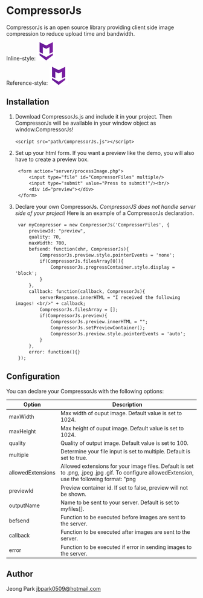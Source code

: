 # CompressorJs
CompressorJs is an open source library providing client side image compression to reduce upload time and bandwidth.

Inline-style: 
![alt text](https://github.com/adam-p/markdown-here/raw/master/src/common/images/icon48.png "Logo Title Text 1")

Reference-style: 
![alt text][logo]

[logo]: https://github.com/adam-p/markdown-here/raw/master/src/common/images/icon48.png "Logo Title Text 2"


## Installation

1. Download CompressorJs.js and include it in your project. Then CompressorJs will be available in your window object as window.CompressorJs!

	`<script src="path/CompressorJs.js"></script>`

2. Set up your html form. If you want a preview like the demo, you will also have to create a preview box.

		<form action="server/processImage.php">
			<input type="file" id="CompressorFiles" multiple/>
			<input type="submit" value="Press to submit!"/><br/>
			<div id="preview"></div>
		</form>
		
3. Declare your own CompressorJs. *CompressorJS does not handle server side of your project!* Here is an example of a CompressorJs declaration.

		var myCompressor = new CompressorJs('CompressorFiles', {
			previewId: "preview",			
			quality: 70,					
			maxWidth: 700,					
			befsend: function(xhr, CompressorJs){
				CompressorJs.preview.style.pointerEvents = 'none';
				if(CompressorJs.filesArray[0]){
					CompressorJs.progressContainer.style.display = 'block';
				}
			},
			callback: function(callback, CompressorJs){
				serverResponse.innerHTML = "I received the following images! <br/>" + callback;
				CompressorJs.filesArray = [];
				if(CompressorJs.preview){
					CompressorJs.preview.innerHTML = "";
					CompressorJs.setPreviewContainer();
					CompressorJs.preview.style.pointerEvents = 'auto';
				}
			},
			error: function(){}
		});

## Configuration

You can declare your CompressorJs with the following options:

Option | Description
------ | -----------
maxWidth | Max width of ouput image. Default value is set to 1024.
maxHeight | Max height of ouput image. Default value is set to 1024.
quality | Quality of output image. Default value is set to 100.
multiple | Determine your file input is set to multiple. Default is set to true.
allowedExtensions | Allowed extensions for your image files. Default is set to .png, .jpeg .jpg .gif. To configure allowedExtension, use the following format: "png|jpeg|jpg|gif"
previewId | Preview container id. If set to false, preview will not be shown.
outputName | Name to be sent to your server. Default is set to myfiles[].
befsend | Function to be executed before images are sent to the server.
callback | Function to be executed after images are sent to the server.
error | Function to be executed if error in sending images to the server.

## Author
Jeong Park <jbpark0509@hotmail.com>